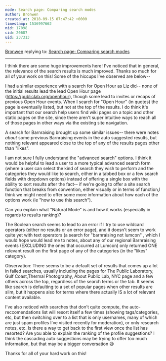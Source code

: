```yaml
---
node: Search page: Comparing search modes
author: Bronwen
created_at: 2018-09-15 07:47:42 +0000
timestamp: 1536997662
nid: 17098
cid: 20687
uid: 237313
---
```




[Bronwen](../profile/Bronwen) replying to: [Search page: Comparing search modes](../notes/milaaraujo/09-12-2018/search-page-comparing-search-modes)

----
I think there are some huge improvements here! I've noticed that in general, the relevance of the search results is much improved. Thanks so much for all of your work on this! Some of the hiccups I've observed are below--

I had a similar experience with a search for Open Hour as Liz did-- none of the initial results lead the lead Open Hour page (https://publiclab.org/openhour), though some lead to invites or recaps of previous Open Hour events. When I search for "Open Hour" (in quotes) the page is eventually listed, but not at the top of the results. I do think it's important that our search help users find wiki pages on a topic and other static pages on the site, since there aren't super intuitive ways to reach all of those pages in other ways via the existing site navigation. 

A search for Barnraising brought up some similar issues-- there were notes *about* some previous Barnraising events in the auto suggested results, but nothing relevant appeared close to the top of any of the results pages other than "likes".  

I am not sure I fully understand the "advanced search" options.  I think it would be helpful to lead a user to a more typical advanced search form (where a user can select the kind of search they wish to perform and the categories they would like to search, either in a tabbed box or a few search fields with dropdown options) instead of offering a single box with the ability to sort results after the fact-- if we're going to offer a site search function that breaks from convention, either visually or in terms of function,I think we might need to offer some more information about how each of the options work (ie "how to use this search"). 

Can you explain what "Natural Mode" is and how it works (especially in regards to results ranking)? 

The Boolean search seems to lead to an error if I try to use wildcard operators (either no results or an error page), and it doesn't seem to work quite yet with text operators (a search for "barnraising not lumcon" , which I would hope would lead me to notes, about any of our regional Barnraising events (EXCLUDING the ones that occurred at Lumcon) only returned ONE relevant result on the first page of any of the categories (in the "likes" category). 

Observation: There seems to be a default set of results that comes up a lot in failed searches, usually including the pages for The Public Laboratory, Gulf Coast,Thermal Photography, About Public Lab, NYC page and a few others across the top, regardless of the search terms or the tab. It seems like search is defaulting to a set of popular pages when other results are slim, but it happens also for terms where there actually IS a lot of relevant content available. 

I've also noticed with searches that don't quite compute, the auto-reccomendations list will resort itself a few times (showing tags/categories, etc, but then switching over to a list that is only usernames, many of which are just spam profiles I've visited recently for moderation), or only research notes, etc. Is there a way to get back to the first view once the list has resorted? Are you able to explain the ranking of the profile suggestions? I think the cascading auto suggestions may be trying to offer too much information, but that may be a bigger conversation 😃 

Thanks for all of your hard work on this!
